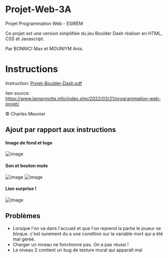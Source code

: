 # Projet-Web-3A
Projet Programmation Web - ESIREM

Ce projet est une version simplifiée du jeu Boulder Dash réaliser en HTML, CSS et Javascript.

Par BONNICI Max et MOUNIYM Anis.
# Instructions
Instruction: [Projet-Boulder-Dash.pdf](https://github.com/AnisMouniym/Projet-Web-3A/files/8459859/Projet-Boulder-Dash.pdf)

lien source: https://www.lamarmotte.info/index.php/2022/03/21/programmation-web-projet/

© Charles Meunier

## Ajout par rapport aux instructions
#### Image de fond et logo
![image](https://user-images.githubusercontent.com/95011291/162641276-8bf6376c-d24a-42d4-879e-4aebf83358b6.png)

#### Son et bouton mute
![image](https://user-images.githubusercontent.com/95011291/162641304-904e806c-5f9e-42bb-bc0d-c75220b2ff53.png)
![image](https://user-images.githubusercontent.com/95011291/162641310-35622ddd-dda0-4be9-88b4-7fd8a05336a9.png)

#### Lien surprise !
![image](https://user-images.githubusercontent.com/95011291/162641344-3d0fb78b-a9b7-4958-9101-7b21ab1a8466.png)

## Problèmes
- Lorsque l'on va dans l'accueil et que l'on reprend la partie le joueur se bloque. c'est surement du a une condition sur la variable mort qui a été mal géréé.
- Charger un niveau ne fonctionne pas. On a pas réussi !
- Le niveau 2 contient un bug de texture mural qui apparaît mal 
